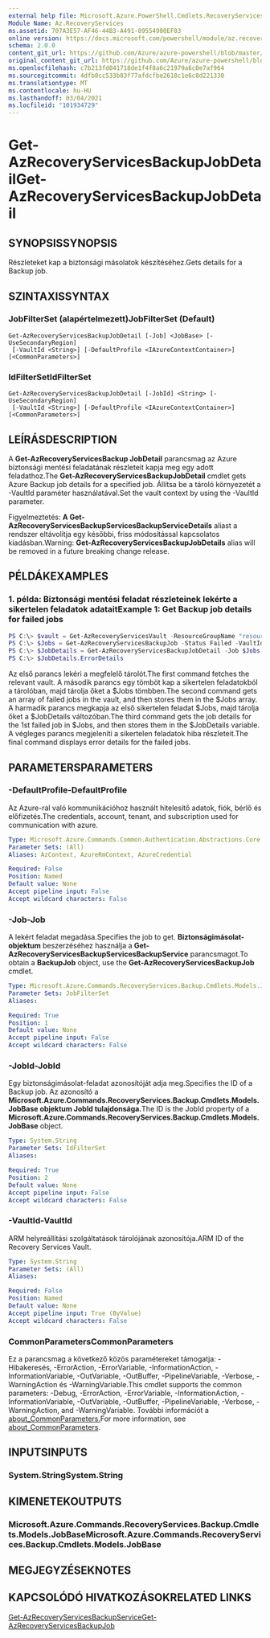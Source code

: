 ```yaml
---
external help file: Microsoft.Azure.PowerShell.Cmdlets.RecoveryServices.Backup.dll-Help.xml
Module Name: Az.RecoveryServices
ms.assetid: 707A3E57-AF46-44B3-A491-89554900EF03
online version: https://docs.microsoft.com/powershell/module/az.recoveryservices/get-azrecoveryservicesbackupjobdetail
schema: 2.0.0
content_git_url: https://github.com/Azure/azure-powershell/blob/master/src/RecoveryServices/RecoveryServices/help/Get-AzRecoveryServicesBackupJobDetail.md
original_content_git_url: https://github.com/Azure/azure-powershell/blob/master/src/RecoveryServices/RecoveryServices/help/Get-AzRecoveryServicesBackupJobDetail.md
ms.openlocfilehash: c7b213fd041718de1f4f8a6c21979a6c0e7af964
ms.sourcegitcommit: 4dfb0cc533b83f77afdcfbe2618c1e6c8d221330
ms.translationtype: MT
ms.contentlocale: hu-HU
ms.lasthandoff: 03/04/2021
ms.locfileid: "101934729"
---
```

# <span data-ttu-id="cf531-101">Get-AzRecoveryServicesBackupJobDetail</span><span class="sxs-lookup"><span data-stu-id="cf531-101">Get-AzRecoveryServicesBackupJobDetail</span></span>

## <span data-ttu-id="cf531-102">SYNOPSIS</span><span class="sxs-lookup"><span data-stu-id="cf531-102">SYNOPSIS</span></span>

<span data-ttu-id="cf531-103">Részleteket kap a biztonsági másolatok készítéséhez.</span><span class="sxs-lookup"><span data-stu-id="cf531-103">Gets details for a Backup job.</span></span>

## <span data-ttu-id="cf531-104">SZINTAXIS</span><span class="sxs-lookup"><span data-stu-id="cf531-104">SYNTAX</span></span>

### <span data-ttu-id="cf531-105">JobFilterSet (alapértelmezett)</span><span class="sxs-lookup"><span data-stu-id="cf531-105">JobFilterSet (Default)</span></span>
```
Get-AzRecoveryServicesBackupJobDetail [-Job] <JobBase> [-UseSecondaryRegion]
 [-VaultId <String>] [-DefaultProfile <IAzureContextContainer>] [<CommonParameters>]
```

### <span data-ttu-id="cf531-106">IdFilterSet</span><span class="sxs-lookup"><span data-stu-id="cf531-106">IdFilterSet</span></span>
```
Get-AzRecoveryServicesBackupJobDetail [-JobId] <String> [-UseSecondaryRegion]
 [-VaultId <String>] [-DefaultProfile <IAzureContextContainer>] [<CommonParameters>]
```

## <span data-ttu-id="cf531-107">LEÍRÁS</span><span class="sxs-lookup"><span data-stu-id="cf531-107">DESCRIPTION</span></span>

<span data-ttu-id="cf531-108">A **Get-AzRecoveryServicesBackup JobDetail** parancsmag az Azure biztonsági mentési feladatának részleteit kapja meg egy adott feladathoz.</span><span class="sxs-lookup"><span data-stu-id="cf531-108">The **Get-AzRecoveryServicesBackupJobDetail** cmdlet gets Azure Backup job details for a specified job.</span></span>
<span data-ttu-id="cf531-109">Állítsa be a tároló környezetét a -VaultId paraméter használatával.</span><span class="sxs-lookup"><span data-stu-id="cf531-109">Set the vault context by using the -VaultId parameter.</span></span>

<span data-ttu-id="cf531-110">Figyelmeztetés: **A Get-AzRecoveryServicesBackupServicesBackupServiceDetails** aliast a rendszer eltávolítja egy későbbi, friss módosítással kapcsolatos kiadásban.</span><span class="sxs-lookup"><span data-stu-id="cf531-110">Warning: **Get-AzRecoveryServicesBackupJobDetails** alias will be removed in a future breaking change release.</span></span>

## <span data-ttu-id="cf531-111">PÉLDÁK</span><span class="sxs-lookup"><span data-stu-id="cf531-111">EXAMPLES</span></span>

### <span data-ttu-id="cf531-112">1. példa: Biztonsági mentési feladat részleteinek lekérte a sikertelen feladatok adatait</span><span class="sxs-lookup"><span data-stu-id="cf531-112">Example 1: Get Backup job details for failed jobs</span></span>

```powershell
PS C:\> $vault = Get-AzRecoveryServicesVault -ResourceGroupName "resourceGroup" -Name "vaultName"
PS C:\> $Jobs = Get-AzRecoveryServicesBackupJob -Status Failed -VaultId $vault.ID
PS C:\> $JobDetails = Get-AzRecoveryServicesBackupJobDetail -Job $Jobs[0] -VaultId $vault.ID
PS C:\> $JobDetails.ErrorDetails
```

<span data-ttu-id="cf531-113">Az első parancs lekéri a megfelelő tárolót.</span><span class="sxs-lookup"><span data-stu-id="cf531-113">The first command fetches the relevant vault.</span></span> <span data-ttu-id="cf531-114">A második parancs egy tömböt kap a sikertelen feladatokból a tárolóban, majd tárolja őket a $Jobs tömbben.</span><span class="sxs-lookup"><span data-stu-id="cf531-114">The second command gets an array of failed jobs in the vault, and then stores them in the $Jobs array.</span></span>
<span data-ttu-id="cf531-115">A harmadik parancs megkapja az első sikertelen feladat $Jobs, majd tárolja őket a $JobDetails változóban.</span><span class="sxs-lookup"><span data-stu-id="cf531-115">The third command gets the job details for the 1st failed job in $Jobs, and then stores them in the $JobDetails variable.</span></span>
<span data-ttu-id="cf531-116">A végleges parancs megjeleníti a sikertelen feladatok hiba részleteit.</span><span class="sxs-lookup"><span data-stu-id="cf531-116">The final command displays error details for the failed jobs.</span></span>

## <span data-ttu-id="cf531-117">PARAMETERS</span><span class="sxs-lookup"><span data-stu-id="cf531-117">PARAMETERS</span></span>

### <span data-ttu-id="cf531-118">-DefaultProfile</span><span class="sxs-lookup"><span data-stu-id="cf531-118">-DefaultProfile</span></span>

<span data-ttu-id="cf531-119">Az Azure-ral való kommunikációhoz használt hitelesítő adatok, fiók, bérlő és előfizetés.</span><span class="sxs-lookup"><span data-stu-id="cf531-119">The credentials, account, tenant, and subscription used for communication with azure.</span></span>

```yaml
Type: Microsoft.Azure.Commands.Common.Authentication.Abstractions.Core.IAzureContextContainer
Parameter Sets: (All)
Aliases: AzContext, AzureRmContext, AzureCredential

Required: False
Position: Named
Default value: None
Accept pipeline input: False
Accept wildcard characters: False
```

### <span data-ttu-id="cf531-120">-Job</span><span class="sxs-lookup"><span data-stu-id="cf531-120">-Job</span></span>

<span data-ttu-id="cf531-121">A lekért feladat megadása.</span><span class="sxs-lookup"><span data-stu-id="cf531-121">Specifies the job to get.</span></span>
<span data-ttu-id="cf531-122">**Biztonságimásolat-objektum** beszerzéséhez használja a **Get-AzRecoveryServicesBackupServicesBackupService** parancsmagot.</span><span class="sxs-lookup"><span data-stu-id="cf531-122">To obtain a **BackupJob** object, use the **Get-AzRecoveryServicesBackupJob** cmdlet.</span></span>

```yaml
Type: Microsoft.Azure.Commands.RecoveryServices.Backup.Cmdlets.Models.JobBase
Parameter Sets: JobFilterSet
Aliases:

Required: True
Position: 1
Default value: None
Accept pipeline input: False
Accept wildcard characters: False
```

### <span data-ttu-id="cf531-123">-JobId</span><span class="sxs-lookup"><span data-stu-id="cf531-123">-JobId</span></span>

<span data-ttu-id="cf531-124">Egy biztonságimásolat-feladat azonosítóját adja meg.</span><span class="sxs-lookup"><span data-stu-id="cf531-124">Specifies the ID of a Backup job.</span></span>
<span data-ttu-id="cf531-125">Az azonosító a **Microsoft.Azure.Commands.RecoveryServices.Backup.Cmdlets.Models.JobBase objektum JobId tulajdonsága.**</span><span class="sxs-lookup"><span data-stu-id="cf531-125">The ID is the JobId property of a **Microsoft.Azure.Commands.RecoveryServices.Backup.Cmdlets.Models.JobBase** object.</span></span>

```yaml
Type: System.String
Parameter Sets: IdFilterSet
Aliases:

Required: True
Position: 2
Default value: None
Accept pipeline input: False
Accept wildcard characters: False
```

### <span data-ttu-id="cf531-126">-VaultId</span><span class="sxs-lookup"><span data-stu-id="cf531-126">-VaultId</span></span>

<span data-ttu-id="cf531-127">ARM helyreállítási szolgáltatások tárolójának azonosítója.</span><span class="sxs-lookup"><span data-stu-id="cf531-127">ARM ID of the Recovery Services Vault.</span></span>

```yaml
Type: System.String
Parameter Sets: (All)
Aliases:

Required: False
Position: Named
Default value: None
Accept pipeline input: True (ByValue)
Accept wildcard characters: False
```

### <span data-ttu-id="cf531-128">CommonParameters</span><span class="sxs-lookup"><span data-stu-id="cf531-128">CommonParameters</span></span>
<span data-ttu-id="cf531-129">Ez a parancsmag a következő közös paramétereket támogatja: -Hibakeresés, -ErrorAction, -ErrorVariable, -InformationAction, -InformationVariable, -OutVariable, -OutBuffer, -PipelineVariable, -Verbose, -WarningAction és -WarningVariable.</span><span class="sxs-lookup"><span data-stu-id="cf531-129">This cmdlet supports the common parameters: -Debug, -ErrorAction, -ErrorVariable, -InformationAction, -InformationVariable, -OutVariable, -OutBuffer, -PipelineVariable, -Verbose, -WarningAction, and -WarningVariable.</span></span> <span data-ttu-id="cf531-130">További információt a [about_CommonParameters.](http://go.microsoft.com/fwlink/?LinkID=113216)</span><span class="sxs-lookup"><span data-stu-id="cf531-130">For more information, see [about_CommonParameters](http://go.microsoft.com/fwlink/?LinkID=113216).</span></span>

## <span data-ttu-id="cf531-131">INPUTS</span><span class="sxs-lookup"><span data-stu-id="cf531-131">INPUTS</span></span>

### <span data-ttu-id="cf531-132">System.String</span><span class="sxs-lookup"><span data-stu-id="cf531-132">System.String</span></span>

## <span data-ttu-id="cf531-133">KIMENETEK</span><span class="sxs-lookup"><span data-stu-id="cf531-133">OUTPUTS</span></span>

### <span data-ttu-id="cf531-134">Microsoft.Azure.Commands.RecoveryServices.Backup.Cmdlets.Models.JobBase</span><span class="sxs-lookup"><span data-stu-id="cf531-134">Microsoft.Azure.Commands.RecoveryServices.Backup.Cmdlets.Models.JobBase</span></span>

## <span data-ttu-id="cf531-135">MEGJEGYZÉSEK</span><span class="sxs-lookup"><span data-stu-id="cf531-135">NOTES</span></span>

## <span data-ttu-id="cf531-136">KAPCSOLÓDÓ HIVATKOZÁSOK</span><span class="sxs-lookup"><span data-stu-id="cf531-136">RELATED LINKS</span></span>

[<span data-ttu-id="cf531-137">Get-AzRecoveryServicesBackupService</span><span class="sxs-lookup"><span data-stu-id="cf531-137">Get-AzRecoveryServicesBackupJob</span></span>](./Get-AzRecoveryServicesBackupJob.md)
